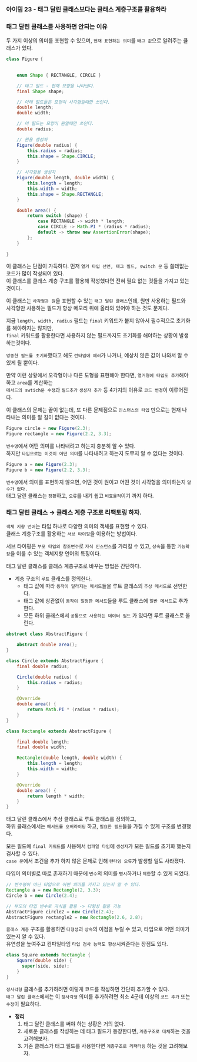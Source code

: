 ### 아이템 23 - 태그 달린 클래스보다는 클래스 계층구조를 활용하라

### 태그 달린 클래스를 사용하면 안되는 이유

두 가지 이상의 의미를 표현할 수 있으며, `현재 표현하는 의미`를 `태그 값`으로 알려주는 클래스가 있다.

```java
class Figure {

		
    enum Shape { RECTANGLE, CIRCLE }

    // 태그 필드 - 현재 모양을 나타낸다.
    final Shape shape;

    // 아래 필드들은 모양이 사각형일때만 쓰인다.
    double length;
    double width;

    // 이 필드는 모양이 원일때만 쓰인다.
    double radius;

    // 원용 생성자
    Figure(double radius) {
        this.radius = radius;
        this.shape = Shape.CIRCLE;
    }

    // 사각형용 생성자
    Figure(double length, double width) {
        this.length = length;
        this.width = width;
        this.shape = Shape.RECTANGLE;
    }

    double area() {
        return switch (shape) {
            case RECTANGLE -> width * length;
            case CIRCLE -> Math.PI * (radius * radius);
            default -> throw new AssertionError(shape);
        };
    }
    
}
```

이 클래스는 단점이 가득하다.
먼저 `열거 타입 선언, 태그 필드, switch 문` 등 쓸데없는 코드가 많이 작성되어 있다. <br>
이 클래스를 클래스 계층 구조를 활용해 작성했다면 전혀 필요 없는 것들을 가지고 있는 것이다.

이 클래스는 `사각형과 원`을 표현할 수 있는 `태그 달린 클래스`인데, 원만 사용하는 필드와 사각형만 사용하는 필드가 항상 메모리 위에 올라와 있어야 하는 것도 문제다.

지금 `length, width, radius` 필드는 `final` 키워드가 붙지 않아서 필수적으로 초기화를 해야하지는 않지만, <br>
`final` 키워드를 활용한다면 사용하지 않는 필드까지도 초기화를 해야하는 상황이 발생하는것이다.

`엉뚱한 필드를 초기화`했다고 해도 `런타임에 에러`가 나거나, 예상치 않은 값이 나와서 알 수 있게 될 뿐이다.

만약 이런 상황에서 오각형이나 다른 도형을 표현해야 한다면, `열거형에 타입도 추가`해야 하고 `area`를 계산하는 <br>
`메서드의 swtich문 수정`과 `필드추가` `생성자 추가` 등 4가지의 이유로 `코드 변경`이 이루어진다.

이 클래스의 문제는 끝이 없는데, 또 다른 문제점으로 `인스턴스의 타입` 만으로는 현재 나타내는 의미를 알 길이 없다는 것이다.

```java
Figure circle = new Figure(2.3);
Figure rectangle = new Figure(2.2, 3.3);
```

`변수명`에서 어떤 의미를 나타내려고 하는지 충분히 알 수 있다. <br>
하지만 `타입으로는 이것이 어떤 의미`를 나타내려고 하는지 도무지 알 수 없다는 것이다.

```java
Figure a = new Figure(2.3);
Figure b = new Figure(2.2, 3.3);
```

`변수명`에서 의미를 표현하지 않으면, 어떤 것이 원이고 어떤 것이 사각형을 의미하는지 `알 수가 없다.` <br>
태그 달린 클래스는 `장황`하고, `오류`를 내기 쉽고 `비효율적`이기 까지 하다.

### 태그 달린 클래스 → 클래스 계층 구조로 리팩토링 하자.

`객체 지향 언어`는 타입 하나로 다양한 의미의 객체를 표현할 수 있다. <br>
클래스 계층구조를 활용하는 `서브 타이핑`을 이용하는 방법이다.

서브 타이핑은 `부모 타입의 참조변수`로 `자식 인스턴스`를 가리킬 수 있고, `상속`을 통한 `기능확장`을 이룰 수 있는 객체지향 언어의 특징이다.

태그 달린 클래스를 클래스 계층구조로 바꾸는 방법은 간단하다.

- 계층 구조의 `루트` 클래스를 정의한다.
    - 태그 값에 따라 `동작이 달라지는 메서드`들을 루트 클래스의 `추상 메서드`로 선언한다.
    - 태그 값에 상관없이 `동작이 일정한 메서드`들을 루트 클래스에 `일반 메서드`로 추가한다.
    - 모든 하위 클래스에서 `공통으로 사용하는 데이터 필드` 가 있다면 루트 클래스로 올린다.

```java
abstract class AbstractFigure {

    abstract double area();
}

class Circle extends AbstractFigure {
    final double radius;

    Circle(double radius) {
        this.radius = radius;
    }

    @Override
    double area() {
        return Math.PI * (radius * radius);
    }
}

class Rectangle extends AbstractFigure {

    final double length;
    final double width;

    Rectangle(double length, double width) {
        this.length = length;
        this.width = width;
    }

    @Override
    double area() {
        return length * width;
    }
}
```

태그 달린 클래스에서 추상 클래스로 루트 클래스를 정의하고, <br>
하위 클래스에서는 `메서드를 오버라이딩` 하고, `필요한 필드`들을 가질 수 있게 구조를 변경했다.

모든 필드에 `final 키워드`를 사용해서 `컴파일 타임`에 `생성자`가 모든 필드를 초기화 했는지 검사할 수 있다. <br>
`case 문`에서 조건을 추가 하지 않은 문제로 인해 `런타임 오류`가 발생할 일도 사라졌다.

타입이 의미별로 따로 존재하기 때문에 `변수`의 의미를 `명시`하거나 `제한`할 수 있게 되었다.

```java
// 변수명이 아닌 타입으로 어떤 의미를 가지고 있는지 알 수 있다.
Rectangle a = new Rectangle(2, 3.3);
Circle b = new Circle(2.4);

// 부모의 타입 변수로 자식을 활용 -> 다형성 활용 가능
AbstractFigure circle2 = new Circle(2.4);
AbstractFigure rectangle2 = new Rectangle(2.6, 2.8);
```

`클래스 계층`  구조를 활용하면 `다형성`과 `상속`의 이점을 누릴 수 있고, 타입으로 어떤 의미가 있는지 알 수 있다. <br>
유연성을 높여주고 컴파일타임 `타입 검사 능력도 향상`시켜준다는 장점도 있다.

```java
class Square extends Rectangle {
    Square(double side) {
      super(side, side);
    }
}
```

`정사각형` 클래스를 추가하려면 이렇게 코드를 작성하면 간단히 추가할 수 있다. <br>
`태그 달린 클래스`에서는 이 `정사각형` 의미를 추가하려면 최소 4군데 이상의 `코드 추가` 또는 `수정`이 필요하다.

- **정리**
  1. 태그 달린 클래스를 써야 하는 상황은 거의 없다.
  2. 새로운 클래스를 작성하는 데 태그 필드가 등장한다면, `계층구조로 대체`하는 것을 고려해보자.
  3. 기존 클래스가 태그 필드를 사용한다면 `계층구조로 리팩터링` 하는 것을 고려해보자.
